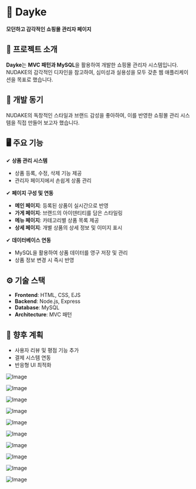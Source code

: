 # 🌟 Dayke  

**모던하고 감각적인 쇼핑몰 관리자 페이지**  

## 🚀 프로젝트 소개  
**Dayke**는 **MVC 패턴과 MySQL**을 활용하여 개발한 쇼핑몰 관리자 시스템입니다.  
NUDAKE의 감각적인 디자인을 참고하여, 심미성과 실용성을 모두 갖춘 웹 애플리케이션을 목표로 했습니다.  

## 🎯 개발 동기  
NUDAKE의 독창적인 스타일과 브랜드 감성을 좋아하여, 이를 반영한 쇼핑몰 관리 시스템을 직접 만들어 보고자 했습니다.  

## 🖥️ 주요 기능  
✔ **상품 관리 시스템**  
- 상품 등록, 수정, 삭제 기능 제공  
- 관리자 페이지에서 손쉽게 상품 관리  

✔ **페이지 구성 및 연동**  
- **메인 페이지**: 등록된 상품이 실시간으로 반영  
- **가게 페이지**: 브랜드의 아이덴티티를 담은 스타일링  
- **메뉴 페이지**: 카테고리별 상품 목록 제공  
- **상세 페이지**: 개별 상품의 상세 정보 및 이미지 표시  

✔ **데이터베이스 연동**  
- MySQL을 활용하여 상품 데이터를 영구 저장 및 관리  
- 상품 정보 변경 시 즉시 반영  

## ⚙️ 기술 스택  
- **Frontend**: HTML, CSS, EJS  
- **Backend**: Node.js, Express  
- **Database**: MySQL  
- **Architecture**: MVC 패턴  

## 📌 향후 계획  
- 사용자 리뷰 및 평점 기능 추가  
- 결제 시스템 연동  
- 반응형 UI 최적화  


![Image](https://github.com/user-attachments/assets/63d44ad9-56b6-434c-95b3-906a806ebe3e)

![Image](https://github.com/user-attachments/assets/daebef20-b8d5-4b1a-acb1-c93a5d57edde)

![Image](https://github.com/user-attachments/assets/eb8556fe-bae7-44e5-a8f4-8c33328ece5d)




![Image](https://github.com/user-attachments/assets/3260652d-71d8-47b8-9e09-b4637197639f)

![Image](https://github.com/user-attachments/assets/81d6988b-4982-4770-9a05-c72da1b01e3b)


![Image](https://github.com/user-attachments/assets/09134cfe-7bb0-4773-8348-5ef976dcc7e2)

![Image](https://github.com/user-attachments/assets/5e740dbf-188b-48b7-95a9-e2706383ed7e)

![Image](https://github.com/user-attachments/assets/d04e0716-1c1a-445a-8e83-61d44efbc825)

![Image](https://github.com/user-attachments/assets/7b85e3bb-8164-465c-a218-fa3cfc3bedf9)

![Image](https://github.com/user-attachments/assets/b684983e-30e4-44f0-b858-bb6ef0a01c86)
